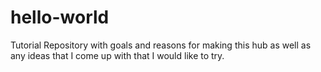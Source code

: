 # hello-world
Tutorial Repository with goals and reasons for making this hub as well as any ideas that I come up with that I would like to try. 
